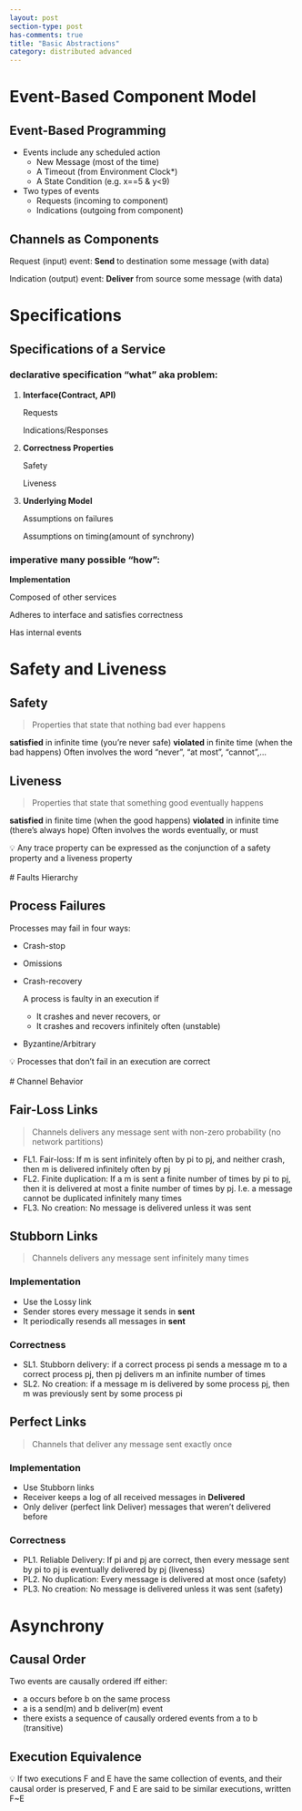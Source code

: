 ```yaml
---
layout: post
section-type: post
has-comments: true
title: "Basic Abstractions"
category: distributed advanced
---
```


# Event-Based Component Model

## Event-Based Programming

- Events include any scheduled action
    - New Message (most of the time)
    - A Timeout (from Environment Clock*)
    - A State Condition (e.g. x==5 & y<9)
- Two types of events
    - Requests (incoming to component)
    - Indications (outgoing from component)

## Channels as Components

Request (input) event:
**Send** to destination some message (with data)

Indication (output) event:
**Deliver** from source some message (with data)

# Specifications

## Specifications of a Service

### declarative specification **“what”** aka **problem**:

1. **Interface(Contract, API)**
    
    Requests
    
    Indications/Responses
    
2. **Correctness Properties**
    
    Safety
    
    Liveness
    
3. **Underlying Model**
    
    Assumptions on failures
    
    Assumptions on timing(amount of synchrony)
    

### imperative many possible **“how”**:

**Implementation**

Composed of other services

Adheres to interface and satisfies correctness

Has internal events

# Safety and Liveness

## Safety

> Properties that state that nothing bad ever happens
> 

**satisfied** in infinite time (you’re never safe)
**violated** in finite time (when the bad happens)
Often involves the word “never”, “at most”, “cannot”,…

## Liveness

> Properties that state that something good eventually happens
> 

**satisfied** in finite time (when the good happens)
**violated** in infinite time (there’s always hope)
Often involves the words eventually, or must

<aside>
💡 Any trace property can be expressed as the conjunction of a safety property and a liveness property

</aside>
<br>
# Faults Hierarchy

## Process Failures

Processes may fail in four ways:

- Crash-stop
- Omissions
- Crash-recovery
    
    A process is faulty in an execution if
    
    - It crashes and never recovers, or
    - It crashes and recovers infinitely often (unstable)
- Byzantine/Arbitrary

<aside>
💡 Processes that don’t fail in an execution are correct

</aside>

<br>
# Channel Behavior

## Fair-Loss Links

> Channels delivers any message sent with non-zero probability (no network partitions)

- FL1. Fair-loss: If m is sent infinitely often by pi to pj, and neither crash, then m is delivered infinitely often by pj
- FL2. Finite duplication: If a m is sent a finite number of times by pi to pj, then it is delivered at most a finite number of times by pj. I.e. a message cannot be duplicated infinitely many times
- FL3. No creation: No message is delivered unless it was sent

## Stubborn Links

> Channels delivers any message sent infinitely many times
> 

### Implementation

- Use the Lossy link
- Sender stores every message it sends in **sent**
- It periodically resends all messages in **sent**

### Correctness

- SL1. Stubborn delivery: if a correct process pi sends a message m to a correct process pj, then pj delivers m an infinite number of times
- SL2. No creation: if a message m is delivered by some process pj, then m was previously sent by some process pi

## Perfect Links

> Channels that deliver any message sent exactly once
> 

### Implementation

- Use Stubborn links
- Receiver keeps a log of all received messages in **Delivered**
- Only deliver (perfect link Deliver) messages that weren’t delivered before

### Correctness

- PL1. Reliable Delivery:  If pi and pj are correct, then every
message sent by pi to pj is eventually delivered by pj (liveness)
- PL2. No duplication: Every message is delivered at most once (safety)
- PL3. No creation: No message is delivered unless it was sent (safety)

# Asynchrony

## Causal Order

Two events are causally ordered iff either:

- a occurs before b on the same process
- a is a send(m) and b deliver(m) event
- there exists a sequence of causally ordered events from a to b (transitive)

## Execution Equivalence

<aside>
💡 If two executions F and E have the same collection of events, and their causal order is preserved, F and E are said to be similar executions, written F~E

</aside>